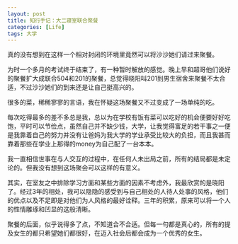 ```yaml
---
layout: post
title: 知行手记：大二寝室联合聚餐
categories: [Life]
tags: 大学
---
```


真的没有想到在这样一个相对封闭的环境里竟然可以将沙沙她们请过来聚餐。

为时一个多月的考试终于结束了，有一种暂时解放的感觉。晚上早和超哥他们说好的聚餐扩大成联合504和201的聚餐，总觉得晓阳叫201到男生宿舍来聚餐不太合适，不过沙沙她们的到来还是让自己挺高兴的。

很多的菜，稀稀寥寥的言语，我在怀疑这场聚餐又不过变成了一场单纯的吃。

每次吃得最多的差不多总是我，总以为在学校有饭有菜可以吃好的机会便要好好吃饱，平时可以节俭点，虽然自己并不缺少钱，大学，让我觉得富足的若干事之一便是我靠着自己的努力并没有让爸妈为我大学的学业承受比较大的负担，而且我甚而靠着那些在学业上那得的money为自己配了一台本本。

我一直相信世事在与人交互的过程中，在任何人未出局之前，所有的结局都是未定论的。但我没有想到这场聚会可以这样的有意义。

其实，在室友之中排除学习方面和某些方面的因素不考虑外，我最欣赏的是晓阳了。经过3年的相处，我可以隐隐的感受到与自己相处的人待人处事的风格，他们的优点以及不足即是对他们为人风格的最好诠释。三年的积累，原来可以将一个人的性情雕琢和凹显的这般清晰。

聚餐的后面，似乎说得多了点，不知道合不合适。但每一句都是真心的，所有的提及女生的都只希望她们都很好，在迈入社会后都会成为一个优秀的女生。